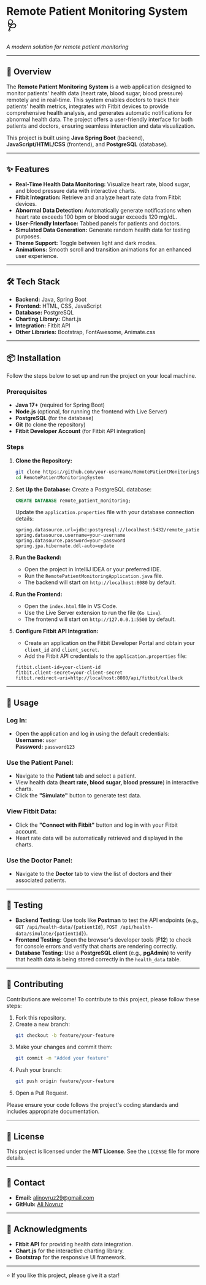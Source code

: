 # Remote Patient Monitoring System 🩺

*A modern solution for remote patient monitoring*

---

## 📖 Overview

The **Remote Patient Monitoring System** is a web application designed to monitor patients' health data (heart rate, blood sugar, blood pressure) remotely and in real-time. This system enables doctors to track their patients' health metrics, integrates with Fitbit devices to provide comprehensive health analysis, and generates automatic notifications for abnormal health data. The project offers a user-friendly interface for both patients and doctors, ensuring seamless interaction and data visualization.

This project is built using **Java Spring Boot** (backend), **JavaScript/HTML/CSS** (frontend), and **PostgreSQL** (database).

---

## ✨ Features

- **Real-Time Health Data Monitoring:** Visualize heart rate, blood sugar, and blood pressure data with interactive charts.
- **Fitbit Integration:** Retrieve and analyze heart rate data from Fitbit devices.
- **Abnormal Data Detection:** Automatically generate notifications when heart rate exceeds 100 bpm or blood sugar exceeds 120 mg/dL.
- **User-Friendly Interface:** Tabbed panels for patients and doctors.
- **Simulated Data Generation:** Generate random health data for testing purposes.
- **Theme Support:** Toggle between light and dark modes.
- **Animations:** Smooth scroll and transition animations for an enhanced user experience.

---

## 🛠️ Tech Stack

- **Backend:** Java, Spring Boot
- **Frontend:** HTML, CSS, JavaScript
- **Database:** PostgreSQL
- **Charting Library:** Chart.js
- **Integration:** Fitbit API
- **Other Libraries:** Bootstrap, FontAwesome, Animate.css

---

## 📦 Installation

Follow the steps below to set up and run the project on your local machine.

### Prerequisites
- **Java 17+** (required for Spring Boot)
- **Node.js** (optional, for running the frontend with Live Server)
- **PostgreSQL** (for the database)
- **Git** (to clone the repository)
- **Fitbit Developer Account** (for Fitbit API integration)

### Steps

1. **Clone the Repository:**
   ```bash
   git clone https://github.com/your-username/RemotePatientMonitoringSystem.git
   cd RemotePatientMonitoringSystem
   ```

2. **Set Up the Database:**
   Create a PostgreSQL database:
   ```sql
   CREATE DATABASE remote_patient_monitoring;
   ```
   Update the `application.properties` file with your database connection details:
   ```properties
   spring.datasource.url=jdbc:postgresql://localhost:5432/remote_patient_monitoring
   spring.datasource.username=your-username
   spring.datasource.password=your-password
   spring.jpa.hibernate.ddl-auto=update
   ```

3. **Run the Backend:**
   - Open the project in IntelliJ IDEA or your preferred IDE.
   - Run the `RemotePatientMonitoringApplication.java` file.
   - The backend will start on `http://localhost:8080` by default.

4. **Run the Frontend:**
   - Open the `index.html` file in VS Code.
   - Use the Live Server extension to run the file (`Go Live`).
   - The frontend will start on `http://127.0.0.1:5500` by default.

5. **Configure Fitbit API Integration:**
   - Create an application on the Fitbit Developer Portal and obtain your `client_id` and `client_secret`.
   - Add the Fitbit API credentials to the `application.properties` file:
   ```properties
   fitbit.client-id=your-client-id
   fitbit.client-secret=your-client-secret
   fitbit.redirect-uri=http://localhost:8080/api/fitbit/callback
   ```

---

## 🚀 Usage

### Log In:
- Open the application and log in using the default credentials:  
  **Username:** `user`  
  **Password:** `password123`

### Use the Patient Panel:
- Navigate to the **Patient** tab and select a patient.
- View health data (**heart rate, blood sugar, blood pressure**) in interactive charts.
- Click the **"Simulate"** button to generate test data.

### View Fitbit Data:
- Click the **"Connect with Fitbit"** button and log in with your Fitbit account.
- Heart rate data will be automatically retrieved and displayed in the charts.

### Use the Doctor Panel:
- Navigate to the **Doctor** tab to view the list of doctors and their associated patients.

---

## 🧪 Testing

- **Backend Testing:** Use tools like **Postman** to test the API endpoints (e.g., `GET /api/health-data/{patientId}`, `POST /api/health-data/simulate/{patientId}`).
- **Frontend Testing:** Open the browser's developer tools (**F12**) to check for console errors and verify that charts are rendering correctly.
- **Database Testing:** Use a **PostgreSQL client** (e.g., **pgAdmin**) to verify that health data is being stored correctly in the `health_data` table.

---

## 🤝 Contributing

Contributions are welcome! To contribute to this project, please follow these steps:

1. Fork this repository.
2. Create a new branch:  
   ```bash
   git checkout -b feature/your-feature
   ```
3. Make your changes and commit them:  
   ```bash
   git commit -m "Added your feature"
   ```
4. Push your branch:  
   ```bash
   git push origin feature/your-feature
   ```
5. Open a Pull Request.

Please ensure your code follows the project's coding standards and includes appropriate documentation.

---

## 📜 License

This project is licensed under the **MIT License**. See the `LICENSE` file for more details.

---

## 📧 Contact

- **Email:** alinovruz29@gmail.com  
- **GitHub:** [Ali Novruz](https://github.com/aliv029bmj)

---

## 🙏 Acknowledgments

- **Fitbit API** for providing health data integration.
- **Chart.js** for the interactive charting library.
- **Bootstrap** for the responsive UI framework.

---

⭐ If you like this project, please give it a star!
